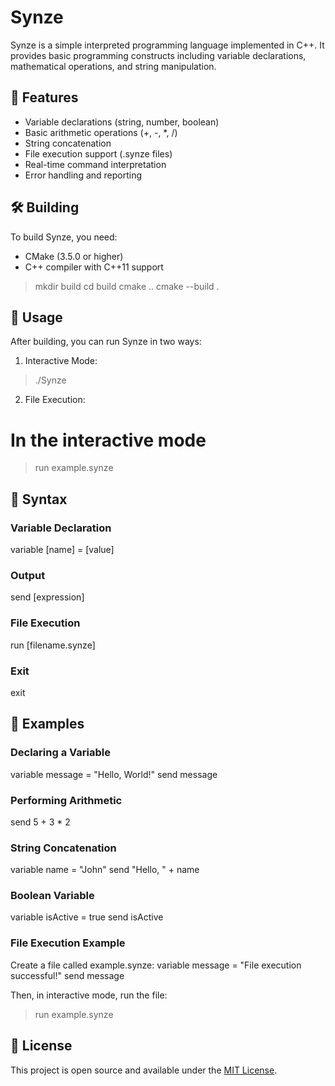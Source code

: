 
# Synze

Synze is a simple interpreted programming language implemented in C++. It provides basic programming constructs including variable declarations, mathematical operations, and string manipulation.

## 🌟 Features

- Variable declarations (string, number, boolean)
- Basic arithmetic operations (+, -, *, /)
- String concatenation
- File execution support (.synze files)
- Real-time command interpretation
- Error handling and reporting

## 🛠️ Building

To build Synze, you need:
- CMake (3.5.0 or higher)
- C++ compiler with C++11 support

> mkdir build
cd build
cmake ..
cmake --build .

## 🚀 Usage

After building, you can run Synze in two ways:

1. Interactive Mode:
> ./Synze

2. File Execution:
# In the interactive mode
> run example.synze

## 📜 Syntax

### Variable Declaration
variable [name] = [value]

### Output
send [expression]

### File Execution
run [filename.synze]

### Exit
exit

## 🧪 Examples

### Declaring a Variable
variable message = "Hello, World!"
send message

### Performing Arithmetic
send 5 + 3 * 2

### String Concatenation
variable name = "John"
send "Hello, " + name

### Boolean Variable
variable isActive = true
send isActive

### File Execution Example
Create a file called example.synze:
variable message = "File execution successful!"
send message

Then, in interactive mode, run the file:
> run example.synze

## 📖 License

This project is open source and available under the [MIT License](https://mitlicense.org/).